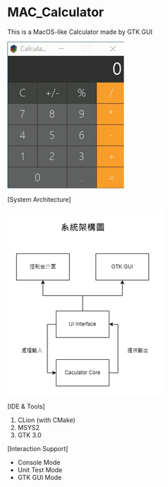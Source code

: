 # MAC_Calculator
This is a MacOS-like Calculator made by GTK GUI

![image](https://github.com/BowDer1118/MAC_Calculator/blob/871fbcde54391e5f80bc1b3eb7d4ae90d6f6699c/Demo.gif)


[System Architecture]

![image](https://github.com/BowDer1118/MAC_Calculator/blob/81bb182365afb332b2ace8e9e0927246e03803c2/%E7%B3%BB%E7%B5%B1%E6%9E%B6%E6%A7%8B%E5%9C%96.png)

[IDE & Tools]
1. CLion (with CMake)
2. MSYS2
3. GTK 3.0

[Interaction Support]
- Console Mode
- Unit Test Mode
- GTK GUI Mode
